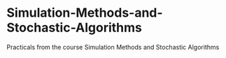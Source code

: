 # Simulation-Methods-and-Stochastic-Algorithms
Practicals from the course Simulation Methods and Stochastic Algorithms
